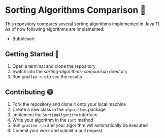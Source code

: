 # Sorting Algorithms Comparison 🔬
This repository compares several sorting algorithms implemented in Java 11. As of now following algorithms are implemented:
- Bubblesort

## Getting Started 🚀
1. Open a terminal and clone the repository
2. Switch into the _sorting-algorithms-comparison_ directory
3. Run `gradlew run` to see the results

## Contributing 😄
1. Fork the repository and clone it onto your local machine
2. Create a new class in the `algorithms` package
3. Implement the `SortingAlgorithm` interface
4. Write your algorithm in the `sort` method
5. Run `gradlew run` and your algorithm will automatically be executed
6. Commit your work and submit a pull request